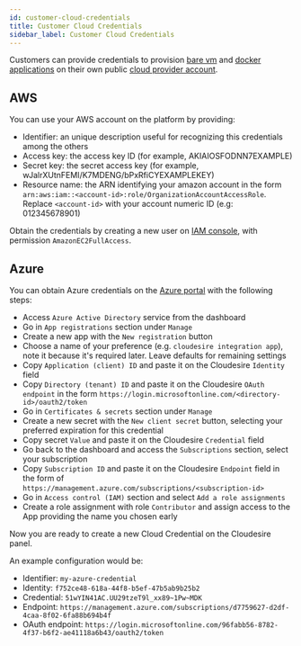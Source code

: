 ```yaml
---
id: customer-cloud-credentials
title: Customer Cloud Credentials
sidebar_label: Customer Cloud Credentials
---
```


Customers can provide credentials to provision [bare vm](vm.md) and [docker
applications](docker.md) on their own public [cloud provider
account](clouds.md).

## AWS

You can use your AWS account on the platform by providing:

* Identifier: an unique description useful for recognizing this credentials among
  the others
* Access key: the access key ID (for example, AKIAIOSFODNN7EXAMPLE)
* Secret key: the secret access key (for example,
  wJalrXUtnFEMI/K7MDENG/bPxRfiCYEXAMPLEKEY)
* Resource name: the ARN identifying your amazon account in the form `arn:aws:iam::<account-id>:role/OrganizationAccountAccessRole`. Replace `<account-id>` with your account numeric ID (e.g: 012345678901)

Obtain the credentials by creating a new user on [IAM
console](https://console.aws.amazon.com/iam/home), with permission
`AmazonEC2FullAccess`.

## Azure

You can obtain Azure credentials on the [Azure portal](https://portal.azure.com)
with the following steps:

* Access `Azure Active Directory` service from the dashboard
* Go in `App registrations` section under `Manage`
* Create a new app with the `New registration` button
* Choose a name of your preference (e.g. `cloudesire integration app`), note it
  because it's required later. Leave defaults for remaining settings
* Copy `Application (client) ID` and paste it on the Cloudesire `Identity` field
* Copy `Directory (tenant) ID` and paste it on the Cloudesire `OAuth endpoint`
  in the form `https://login.microsoftonline.com/<directory-id>/oauth2/token`
* Go in `Certificates & secrets` section under `Manage`
* Create a new secret with the `New client secret` button, selecting your
  preferred expiration for this credential
* Copy secret `Value` and paste it on the Cloudesire `Credential` field
* Go back to the dashboard and access the `Subscriptions` section, select your
  subscription
* Copy `Subscription ID` and paste it on the Cloudesire `Endpoint` field in the
  form of `https://management.azure.com/subscriptions/<subscription-id>`
* Go in `Access control (IAM)` section and select `Add a role assignments`
* Create a role assignment with role `Contributor` and assign access to the App
  providing the name you chosen early

Now you are ready to create a new Cloud Credential on the Cloudesire panel.

An example configuration would be:

* Identifier: `my-azure-credential`
* Identity: `f752ce48-618a-44f8-b5ef-47b5ab9b25b2`
* Credential: `51wYIN41AC.UU29tzeT9l_xx89~1Pw~MDK`
* Endpoint: `https://management.azure.com/subscriptions/d7759627-d2df-4caa-8f02-6fa88b694b4f`
* OAuth endpoint: `https://login.microsoftonline.com/96fabb56-8782-4f37-b6f2-ae41118a6b43/oauth2/token`
